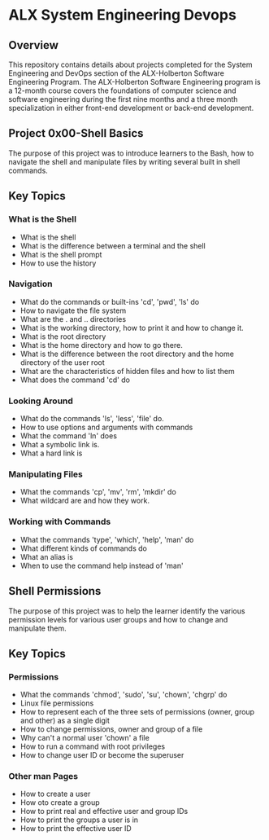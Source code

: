 # ALX System Engineering Devops

## Overview

  This repository contains details about projects completed for the System Engineering and DevOps section of the ALX-Holberton Software Engineering Program.
  The ALX-Holberton Software Engineering program is a 12-month course covers the foundations of computer science and software engineering during the first
  nine months and a three month specialization in either front-end development or back-end development.

## Project 0x00-Shell Basics

  The purpose of this project was to introduce learners to the Bash, how to navigate the shell and manipulate files by writing several built in shell
  commands.

## Key Topics

### What is the Shell

   - What is the shell
   - What is the difference between a terminal and the shell
   - What is the shell prompt
   - How to use the history

### Navigation

   - What do the commands or built-ins 'cd', 'pwd', 'ls' do
   - How to navigate the file system
   - What are the . and .. directories
   - What is the working directory, how to print it and how to change it.
   - What is the root directory
   - What is the home directory and how to go there.
   - What is the difference between the root directory and the home directory of the user root
   - What are the characteristics of hidden files and how to list them
   - What does the command 'cd' do

### Looking Around

   - What do the commands 'ls', 'less', 'file' do.
   - How to use options and arguments with commands
   - What the command 'ln' does
   - What a symbolic link is.
   - What a hard link is

### Manipulating Files

   - What the commands 'cp', 'mv', 'rm', 'mkdir' do
   - What wildcard are and how they work.

### Working with Commands

   - What the commands 'type', 'which', 'help', 'man' do
   - What different kinds of commands do
   - What an alias is
   - When to use the command help instead of 'man'

## Shell Permissions

  The purpose of this project was to help the learner identify the various permission levels for various user groups and how to change and manipulate them.

## Key Topics

### Permissions

   - What the commands 'chmod', 'sudo', 'su', 'chown', 'chgrp' do
   - Linux file permissions
   - How to represent each of the three sets of permissions (owner, group and other) as a single digit
   - How to change permissions, owner and group of a file
   - Why can't a normal user 'chown' a file
   - How to run a command with root privileges
   - How to change user ID or become the superuser

### Other man Pages

   - How to create a user
   - How oto create a group
   - How to print real and effective user and group IDs
   - How to print the groups a user is in
   - How to print the effective user ID